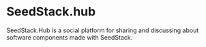 # SeedStack.hub

SeedStack.Hub is a social platform for sharing and discussing about software components
made with SeedStack.
